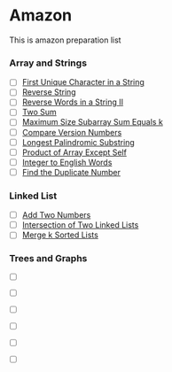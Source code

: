 # Amazon
This is amazon preparation list
### Array and Strings
- [ ] [First Unique Character in a String](https://leetcode.com/problems/first-unique-character-in-a-string)
- [ ] [Reverse String](https://leetcode.com/problems/reverse-string)
- [ ] [Reverse Words in a String II](https://leetcode.com/problems/reverse-words-in-a-string-ii)
- [ ] [Two Sum](https://leetcode.com/problems/two-sum)
- [ ] [Maximum Size Subarray Sum Equals k](https://leetcode.com/problems/maximum-size-subarray-sum-equals-k)
- [ ] [Compare Version Numbers](https://leetcode.com/problems/compare-version-numbers)
- [ ] [Longest Palindromic Substring](https://leetcode.com/problems/longest-palindromic-substring)
- [ ] [Product of Array Except Self](https://leetcode.com/problems/product-of-array-except-self)
- [ ] [Integer to English Words](https://leetcode.com/problems/integer-to-english-words)
- [ ] [Find the Duplicate Number](https://leetcode.com/problems/find-the-duplicate-number)

### Linked List
- [ ] [Add Two Numbers](https://leetcode.com/problems/add-two-numbers)
- [ ] [Intersection of Two Linked Lists](https://leetcode.com/problems/intersection-of-two-linked-lists)
- [ ] [Merge k Sorted Lists](https://leetcode.com/problems/merge-k-sorted-lists)

### Trees and Graphs
- [ ] []()
- [ ] []()
- [ ] []()
- [ ] []()
- [ ] []()
- [ ] []()



